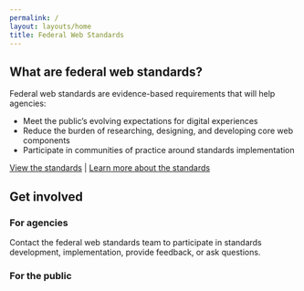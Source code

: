```yaml
---
permalink: /
layout: layouts/home
title: Federal Web Standards
---
```


## What are federal web standards?

Federal web standards are evidence-based requirements that will help agencies:

- Meet the public’s evolving expectations for digital experiences
- Reduce the burden of researching, designing, and developing core web components
- Participate in communities of practice around standards implementation

[View the standards](standards.md) | [Learn more about the standards]()

## Get involved

### For agencies

Contact the federal web standards team to participate in standards development, implementation, provide feedback, or ask questions.

### For the public
